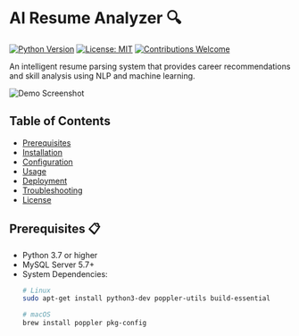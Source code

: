 # AI Resume Analyzer 🔍

[![Python Version](https://img.shields.io/badge/python-3.7%2B-blue)](https://www.python.org/)
[![License: MIT](https://img.shields.io/badge/License-MIT-yellow.svg)](https://opensource.org/licenses/MIT)
[![Contributions Welcome](https://img.shields.io/badge/contributions-welcome-brightgreen.svg)](https://github.com/your-username/AI-Resume-Analyzer/pulls)

An intelligent resume parsing system that provides career recommendations and skill analysis using NLP and machine learning.

![Demo Screenshot](./screenshots/demo.png)

## Table of Contents
- [Prerequisites](#prerequisites)
- [Installation](#installation)
- [Configuration](#configuration)
- [Usage](#usage)
- [Deployment](#deployment)
- [Troubleshooting](#troubleshooting)
- [License](#license)

## Prerequisites 📋

- Python 3.7 or higher
- MySQL Server 5.7+ 
- System Dependencies:
  ```bash
  # Linux
  sudo apt-get install python3-dev poppler-utils build-essential
  
  # macOS
  brew install poppler pkg-config
